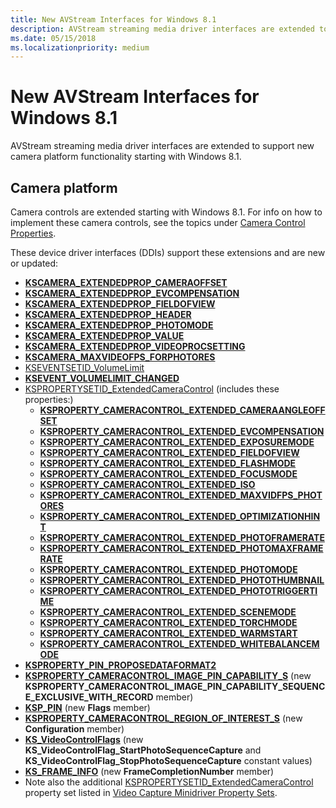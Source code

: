 ```yaml
---
title: New AVStream Interfaces for Windows 8.1
description: AVStream streaming media driver interfaces are extended to support new camera platform functionality starting with Windows 8.1.
ms.date: 05/15/2018
ms.localizationpriority: medium
---
```


# New AVStream Interfaces for Windows 8.1


AVStream streaming media driver interfaces are extended to support new camera platform functionality starting with Windows 8.1.

## Camera platform


Camera controls are extended starting with Windows 8.1. For info on how to implement these camera controls, see the topics under [Camera Control Properties](camera-control-properties.md).

These device driver interfaces (DDIs) support these extensions and are new or updated:

-   [**KSCAMERA\_EXTENDEDPROP\_CAMERAOFFSET**](/windows-hardware/drivers/ddi/ksmedia/ns-ksmedia-tagkscamera_extendedprop_cameraoffset)
-   [**KSCAMERA\_EXTENDEDPROP\_EVCOMPENSATION**](/windows-hardware/drivers/ddi/ksmedia/ns-ksmedia-tagkscamera_extendedprop_evcompensation)
-   [**KSCAMERA\_EXTENDEDPROP\_FIELDOFVIEW**](/windows-hardware/drivers/ddi/ksmedia/ns-ksmedia-tagkscamera_extendedprop_fieldofview)
-   [**KSCAMERA\_EXTENDEDPROP\_HEADER**](/windows-hardware/drivers/ddi/ksmedia/ns-ksmedia-tagkscamera_extendedprop_header)
-   [**KSCAMERA\_EXTENDEDPROP\_PHOTOMODE**](/windows-hardware/drivers/ddi/ksmedia/ns-ksmedia-tagkscamera_extendedprop_photomode)
-   [**KSCAMERA\_EXTENDEDPROP\_VALUE**](/windows-hardware/drivers/ddi/ksmedia/ns-ksmedia-tagkscamera_extendedprop_value)
-   [**KSCAMERA\_EXTENDEDPROP\_VIDEOPROCSETTING**](/windows-hardware/drivers/ddi/ksmedia/ns-ksmedia-tagkscamera_extendedprop_videoprocsetting)
-   [**KSCAMERA\_MAXVIDEOFPS\_FORPHOTORES**](/windows-hardware/drivers/ddi/ksmedia/ns-ksmedia-tagkscamera_maxvideofps_forphotores)
-   [KSEVENTSETID\_VolumeLimit](./kseventsetid-volumelimit.md)
-   [**KSEVENT\_VOLUMELIMIT\_CHANGED**](./ksevent-volumelimit-changed.md)
-   [KSPROPERTYSETID\_ExtendedCameraControl](./kspropertysetid-extendedcameracontrol.md) (includes these properties:)
    -   [**KSPROPERTY\_CAMERACONTROL\_EXTENDED\_CAMERAANGLEOFFSET**](./ksproperty-cameracontrol-extended-cameraangleoffset.md)
    -   [**KSPROPERTY\_CAMERACONTROL\_EXTENDED\_EVCOMPENSATION**](./ksproperty-cameracontrol-extended-evcompensation.md)
    -   [**KSPROPERTY\_CAMERACONTROL\_EXTENDED\_EXPOSUREMODE**](./ksproperty-cameracontrol-extended-exposuremode.md)
    -   [**KSPROPERTY\_CAMERACONTROL\_EXTENDED\_FIELDOFVIEW**](./ksproperty-cameracontrol-extended-fieldofview.md)
    -   [**KSPROPERTY\_CAMERACONTROL\_EXTENDED\_FLASHMODE**](./ksproperty-cameracontrol-extended-flashmode.md)
    -   [**KSPROPERTY\_CAMERACONTROL\_EXTENDED\_FOCUSMODE**](./ksproperty-cameracontrol-extended-focusmode.md)
    -   [**KSPROPERTY\_CAMERACONTROL\_EXTENDED\_ISO**](./ksproperty-cameracontrol-extended-iso.md)
    -   [**KSPROPERTY\_CAMERACONTROL\_EXTENDED\_MAXVIDFPS\_PHOTORES**](./ksproperty-cameracontrol-extended-maxvidfps-photores.md)
    -   [**KSPROPERTY\_CAMERACONTROL\_EXTENDED\_OPTIMIZATIONHINT**](./ksproperty-cameracontrol-extended-optimizationhint.md)
    -   [**KSPROPERTY\_CAMERACONTROL\_EXTENDED\_PHOTOFRAMERATE**](./ksproperty-cameracontrol-extended-photoframerate.md)
    -   [**KSPROPERTY\_CAMERACONTROL\_EXTENDED\_PHOTOMAXFRAMERATE**](./ksproperty-cameracontrol-extended-photomaxframerate.md)
    -   [**KSPROPERTY\_CAMERACONTROL\_EXTENDED\_PHOTOMODE**](./ksproperty-cameracontrol-extended-photomode.md)
    -   [**KSPROPERTY\_CAMERACONTROL\_EXTENDED\_PHOTOTHUMBNAIL**](./ksproperty-cameracontrol-extended-photothumbnail.md)
    -   [**KSPROPERTY\_CAMERACONTROL\_EXTENDED\_PHOTOTRIGGERTIME**](./ksproperty-cameracontrol-extended-phototriggertime.md)
    -   [**KSPROPERTY\_CAMERACONTROL\_EXTENDED\_SCENEMODE**](./ksproperty-cameracontrol-extended-scenemode.md)
    -   [**KSPROPERTY\_CAMERACONTROL\_EXTENDED\_TORCHMODE**](./ksproperty-cameracontrol-extended-torchmode.md)
    -   [**KSPROPERTY\_CAMERACONTROL\_EXTENDED\_WARMSTART**](./ksproperty-cameracontrol-extended-warmstart.md)
    -   [**KSPROPERTY\_CAMERACONTROL\_EXTENDED\_WHITEBALANCEMODE**](./ksproperty-cameracontrol-extended-whitebalancemode.md)
-   [**KSPROPERTY\_PIN\_PROPOSEDATAFORMAT2**](./ksproperty-pin-proposedataformat2.md)
-   [**KSPROPERTY\_CAMERACONTROL\_IMAGE\_PIN\_CAPABILITY\_S**](/windows-hardware/drivers/ddi/ksmedia/ns-ksmedia-ksproperty_cameracontrol_image_pin_capability_s) (new **KSPROPERTY\_CAMERACONTROL\_IMAGE\_PIN\_CAPABILITY\_SEQUENCE\_EXCLUSIVE\_WITH\_RECORD** member)
-   [**KSP\_PIN**](/windows-hardware/drivers/ddi/ks/ns-ks-ksp_pin) (new **Flags** member)
-   [**KSPROPERTY\_CAMERACONTROL\_REGION\_OF\_INTEREST\_S**](/windows-hardware/drivers/ddi/ksmedia/ns-ksmedia-ksproperty_cameracontrol_region_of_interest_s) (new **Configuration** member)
-   [**KS\_VideoControlFlags**](/windows-hardware/drivers/ddi/ksmedia/ne-ksmedia-ks_videocontrolflags) (new **KS\_VideoControlFlag\_StartPhotoSequenceCapture** and **KS\_VideoControlFlag\_StopPhotoSequenceCapture** constant values)
-   [**KS\_FRAME\_INFO**](/windows-hardware/drivers/ddi/ksmedia/ns-ksmedia-tagks_frame_info) (new **FrameCompletionNumber** member)
-   Note also the additional [KSPROPERTYSETID\_ExtendedCameraControl](./kspropertysetid-extendedcameracontrol.md) property set listed in [Video Capture Minidriver Property Sets](./video-capture-minidriver-property-sets.md).

 

